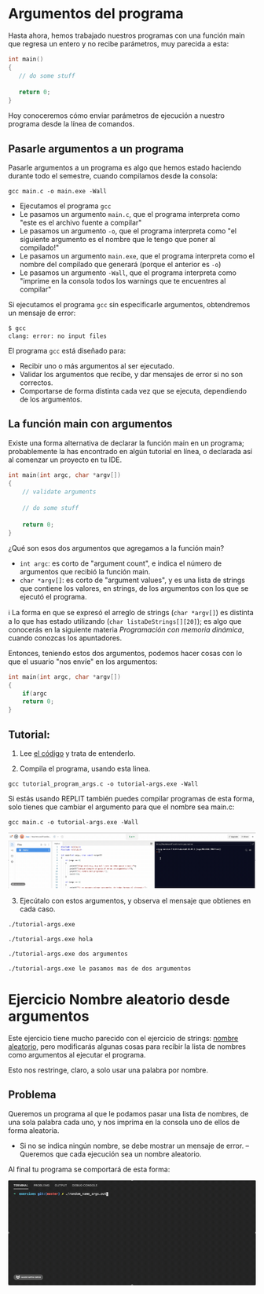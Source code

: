 # Argumentos del programa
Hasta ahora, hemos trabajado nuestros programas con una función main que regresa un entero y no recibe parámetros, muy parecida a esta:
```c
int main()
{
   // do some stuff
   
   return 0;
}
```

Hoy conoceremos cómo enviar parámetros de ejecución a nuestro programa desde la línea de comandos.

## Pasarle argumentos a un programa
Pasarle argumentos a un programa es algo que hemos estado haciendo durante todo el semestre, cuando compilamos desde la consola:
```shell
gcc main.c -o main.exe -Wall
```
- Ejecutamos el programa `gcc`
- Le pasamos un argumento `main.c`, que el programa interpreta como "este es el archivo fuente a compilar"
- Le pasamos un argumento `-o`, que el programa interpreta como "el siguiente argumento es el nombre que le tengo que poner al compilado!"
- Le pasamos un argumento `main.exe`, que el programa interpreta como el nombre del compilado que generará (porque el anterior es `-o`)
- Le pasamos un argumento `-Wall`, que el programa interpreta como "imprime en la consola todos los warnings que te encuentres al compilar"

Si ejecutamos el programa `gcc` sin especificarle argumentos, obtendremos un mensaje de error:
```shell
$ gcc
clang: error: no input files
```

El programa `gcc` está diseñado para:
- Recibir uno o más argumentos al ser ejecutado.
- Validar los argumentos que recibe, y dar mensajes de error si no son correctos.
- Comportarse de forma distinta cada vez que se ejecuta, dependiendo de los argumentos.

## La función main con argumentos
Existe una forma alternativa de declarar la función main en un programa; probablemente la has encontrado en algún tutorial en línea, o declarada así al comenzar un proyecto en tu IDE.
```c
int main(int argc, char *argv[])
{
    // validate arguments
    
    // do some stuff
    
    return 0;
}
```
¿Qué son esos dos argumentos que agregamos a la función main?
- `int argc`: es corto de "argument count", e indica el número de argumentos que recibió la función main.
- `char *argv[]`: es corto de "argument values", y es una lista de strings que contiene los valores, en strings, de los argumentos con los que se ejecutó el programa.

ℹ️ La forma en que se expresó el arreglo de strings (`char *argv[]`) es distinta a lo que has estado utilizando (`char listaDeStrings[][20]`); es algo que conocerás en la siguiente materia _Programación con memoria dinámica_, cuando conozcas los apuntadores.

Entonces, teniendo estos dos argumentos, podemos hacer cosas con lo que el usuario "nos envíe" en los argumentos:
```c
int main(int argc, char *argv[])
{
    if(argc
    return 0;
}
```

## Tutorial:
1. Lee [el código](tutorial_program_args.c) y trata de entenderlo.

2. Compila el programa, usando esta linea.

```shell   
gcc tutorial_program_args.c -o tutorial-args.exe -Wall
```
Si estás usando REPLIT también puedes compilar programas de esta forma, solo tienes que cambiar el argumento para que el nombre sea main.c:
```shell   
gcc main.c -o tutorial-args.exe -Wall
```
![compile using replit](img/compile_using_replit.gif)

3. Ejecútalo con estos argumentos, y observa el mensaje que obtienes en cada caso.

```shell
./tutorial-args.exe
```

```shell
./tutorial-args.exe hola
```

```shell
./tutorial-args.exe dos argumentos
```

```shell
./tutorial-args.exe le pasamos mas de dos argumentos
```


# Ejercicio Nombre aleatorio desde argumentos
Este ejercicio tiene mucho parecido con el ejercicio de strings: [nombre aleatorio](/lessons/strings), pero modificarás algunas cosas para recibir la lista de nombres como argumentos al ejecutar el programa.

Esto nos restringe, claro, a solo usar una palabra por nombre.

## Problema
Queremos un programa al que le podamos pasar una lista de nombres, de una sola palabra cada uno, y nos imprima en la consola uno de ellos de forma aleatoria.

- Si no se indica ningún nombre, se debe mostrar un mensaje de error.
– Queremos que cada ejecución sea un nombre aleatorio.

Al final tu programa se comportará de esta forma:

![](img/random_name_from_arguments.gif)
